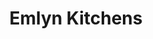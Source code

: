 ---
title: "Emlyn Kitchens"
url: /castell-newydd-emlyn-newcastle-emlyn/emlyn-kitchens/
shop: kitchen
---